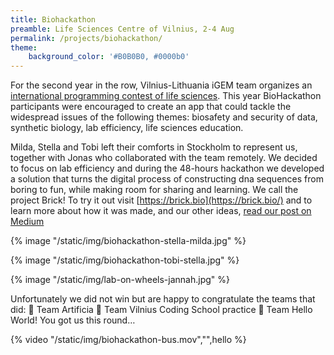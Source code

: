 ```yaml
---
title: Biohackathon
preamble: Life Sciences Centre of Vilnius, 2-4 Aug
permalink: /projects/biohackathon/
theme:
    background_color: '#B0B0B0, #0000b0'
---
```


For the second year in the row, Vilnius-Lithuania iGEM team organizes an [international programming contest of life sciences](https://www.facebook.com/events/403870607004932/). This year BioHackathon participants were encouraged to create an app that could tackle the widespread issues of the following themes: biosafety and security of data, synthetic biology, lab efficiency, life sciences education.

Milda, Stella and Tobi left their comforts in Stockholm to represent us, together with Jonas who collaborated with the team remotely. We decided to focus on lab efficiency and during the 48-hours hackathon we developed a solution that turns the digital process of constructing dna sequences from boring to fun, while making room for sharing and learning. We call the project Brick! To try it out visit [https://brick.bio](https://brick.bio/) and to learn more about how it was made, and our other ideas, [read our post on Medium](https://medium.com/@jonasjohansson/biohackath-1a8762f93f3a)

{% image "/static/img/biohackathon-stella-milda.jpg" %}

{% image "/static/img/biohackathon-tobi-stella.jpg"  %}

{% image "/static/img/lab-on-wheels-jannah.jpg"  %}

Unfortunately we did not win but are happy to congratulate the teams that did: 🥇 Team Artificia 🥈 Team Vilnius Coding School practice 🥉 Team Hello World! You got us this round…

{% video "/static/img/biohackathon-bus.mov","",hello %}
